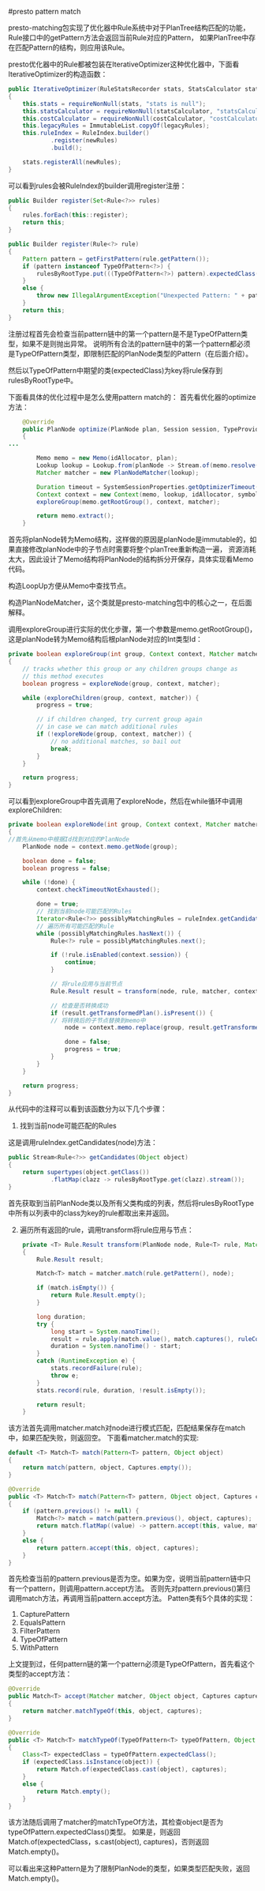 #presto pattern match

presto-matching包实现了优化器中Rule系统中对于PlanTree结构匹配的功能，Rule接口中的getPattern方法会返回当前Rule对应的Pattern，
如果PlanTree中存在匹配Pattern的结构，则应用该Rule。

presto优化器中的Rule都被包装在IterativeOptimizer这种优化器中，下面看IterativeOptimizer的构造函数：
```java
public IterativeOptimizer(RuleStatsRecorder stats, StatsCalculator statsCalculator, CostCalculator costCalculator, List<PlanOptimizer> legacyRules, Set<Rule<?>> newRules)
{
    this.stats = requireNonNull(stats, "stats is null");
    this.statsCalculator = requireNonNull(statsCalculator, "statsCalculator is null");
    this.costCalculator = requireNonNull(costCalculator, "costCalculator is null");
    this.legacyRules = ImmutableList.copyOf(legacyRules);
    this.ruleIndex = RuleIndex.builder()
            .register(newRules)
            .build();

    stats.registerAll(newRules);
}
```
可以看到rules会被RuleIndex的builder调用register注册：
```java
public Builder register(Set<Rule<?>> rules)
{
    rules.forEach(this::register);
    return this;
}

public Builder register(Rule<?> rule)
{
    Pattern pattern = getFirstPattern(rule.getPattern());
    if (pattern instanceof TypeOfPattern<?>) {
        rulesByRootType.put(((TypeOfPattern<?>) pattern).expectedClass(), rule);
    }
    else {
        throw new IllegalArgumentException("Unexpected Pattern: " + pattern);
    }
    return this;
}
```
注册过程首先会检查当前pattern链中的第一个pattern是不是TypeOfPattern类型，如果不是则抛出异常。
说明所有合法的pattern链中的第一个pattern都必须是TypeOfPattern类型，即限制匹配的PlanNode类型的Pattern（在后面介绍）。

然后以TypeOfPattern中期望的类(expectedClass)为key将rule保存到rulesByRootType中。

下面看具体的优化过程中是怎么使用pattern match的：
首先看优化器的optimize方法：
```java
    @Override
    public PlanNode optimize(PlanNode plan, Session session, TypeProvider types, SymbolAllocator symbolAllocator, PlanNodeIdAllocator idAllocator)
    {
...

        Memo memo = new Memo(idAllocator, plan);
        Lookup lookup = Lookup.from(planNode -> Stream.of(memo.resolve(planNode)));
        Matcher matcher = new PlanNodeMatcher(lookup);

        Duration timeout = SystemSessionProperties.getOptimizerTimeout(session);
        Context context = new Context(memo, lookup, idAllocator, symbolAllocator, System.nanoTime(), timeout.toMillis(), session);
        exploreGroup(memo.getRootGroup(), context, matcher);

        return memo.extract();
    }
```
首先将planNode转为Memo结构，这样做的原因是planNode是immutable的，如果直接修改planNode中的子节点时需要将整个planTree重新构造一遍，
资源消耗太大，因此设计了Memo结构将PlanNode的结构拆分开保存，具体实现看Memo代码。

构造LoopUp方便从Memo中查找节点。

构造PlanNodeMatcher，这个类就是presto-matching包中的核心之一，在后面解释。

调用exploreGroup进行实际的优化步骤，第一个参数是memo.getRootGroup()，这是planNode转为Memo结构后根planNode对应的Int类型Id：

```java
private boolean exploreGroup(int group, Context context, Matcher matcher)
{
    // tracks whether this group or any children groups change as
    // this method executes
    boolean progress = exploreNode(group, context, matcher);

    while (exploreChildren(group, context, matcher)) {
        progress = true;

        // if children changed, try current group again
        // in case we can match additional rules
        if (!exploreNode(group, context, matcher)) {
            // no additional matches, so bail out
            break;
        }
    }

    return progress;
}
```
可以看到exploreGroup中首先调用了exploreNode，然后在while循环中调用exploreChildren:

```java
private boolean exploreNode(int group, Context context, Matcher matcher)
{
//首先从memo中根据Id找到对应的PlanNode
    PlanNode node = context.memo.getNode(group);

    boolean done = false;
    boolean progress = false;

    while (!done) {
        context.checkTimeoutNotExhausted();

        done = true;
        // 找到当前node可能匹配的Rules
        Iterator<Rule<?>> possiblyMatchingRules = ruleIndex.getCandidates(node).iterator();
        // 遍历所有可能匹配的Rule
        while (possiblyMatchingRules.hasNext()) {
            Rule<?> rule = possiblyMatchingRules.next();

            if (!rule.isEnabled(context.session)) {
                continue;
            }

            // 将rule应用与当前节点
            Rule.Result result = transform(node, rule, matcher, context);

            // 检查是否转换成功
            if (result.getTransformedPlan().isPresent()) {
            // 将转换后的子节点替换到memo中
                node = context.memo.replace(group, result.getTransformedPlan().get(), rule.getClass().getName());

                done = false;
                progress = true;
            }
        }
    }

    return progress;
}
```
从代码中的注释可以看到该函数分为以下几个步骤：

1. 找到当前node可能匹配的Rules

这是调用ruleIndex.getCandidates(node)方法：
```java
public Stream<Rule<?>> getCandidates(Object object)
{
    return supertypes(object.getClass())
            .flatMap(clazz -> rulesByRootType.get(clazz).stream());
}
```
首先获取到当前PlanNode类以及所有父类构成的列表，然后将rulesByRootType中所有以列表中的class为key的rule都取出来并返回。

2. 遍历所有返回的rule，调用transform将rule应用与节点：
```java
    private <T> Rule.Result transform(PlanNode node, Rule<T> rule, Matcher matcher, Context context)
    {
        Rule.Result result;

        Match<T> match = matcher.match(rule.getPattern(), node);

        if (match.isEmpty()) {
            return Rule.Result.empty();
        }

        long duration;
        try {
            long start = System.nanoTime();
            result = rule.apply(match.value(), match.captures(), ruleContext(context));
            duration = System.nanoTime() - start;
        }
        catch (RuntimeException e) {
            stats.recordFailure(rule);
            throw e;
        }
        stats.record(rule, duration, !result.isEmpty());

        return result;
    }
```
该方法首先调用matcher.match对node进行模式匹配，匹配结果保存在match中，如果匹配失败，则返回空。
下面看matcher.match的实现:
```java
default <T> Match<T> match(Pattern<T> pattern, Object object)
{
    return match(pattern, object, Captures.empty());
}

@Override
public <T> Match<T> match(Pattern<T> pattern, Object object, Captures captures)
{
    if (pattern.previous() != null) {
        Match<?> match = match(pattern.previous(), object, captures);
        return match.flatMap((value) -> pattern.accept(this, value, match.captures()));
    }
    else {
        return pattern.accept(this, object, captures);
    }
}
```
首先检查当前的pattern.previous是否为空。如果为空，说明当前pattern链中只有一个pattern，则调用pattern.accept方法。
否则先对pattern.previous()第归调用match方法，再调用当前pattern.accept方法。
Patten类有5个具体的实现：

1. CapturePattern
2. EqualsPattern
3. FilterPattern
4. TypeOfPattern
5. WithPattern

上文提到过，任何pattern链的第一个pattern必须是TypeOfPattern，首先看这个类型的accept方法：
```java
@Override
public Match<T> accept(Matcher matcher, Object object, Captures captures)
{
    return matcher.matchTypeOf(this, object, captures);
}

@Override
public <T> Match<T> matchTypeOf(TypeOfPattern<T> typeOfPattern, Object object, Captures captures)
{
    Class<T> expectedClass = typeOfPattern.expectedClass();
    if (expectedClass.isInstance(object)) {
        return Match.of(expectedClass.cast(object), captures);
    }
    else {
        return Match.empty();
    }
}
```
该方法随后调用了matcher的matchTypeOf方法，其检查object是否为typeOfPattern.expectedClass()类型。
如果是，则返回Match.of(expectedClass，s.cast(object), captures)，否则返回Match.empty()。

可以看出来这种Pattern是为了限制PlanNode的类型，如果类型匹配失败，返回Match.empty()。



